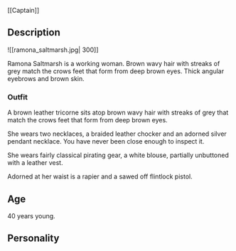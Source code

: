 [[Captain]] 
## Description

![[ramona_saltmarsh.jpg| 300]]

Ramona Saltmarsh is a working woman. Brown wavy hair with streaks of grey match the crows feet that form from deep brown eyes. Thick angular eyebrows and brown skin.
### Outfit
A brown leather tricorne sits atop brown wavy hair with streaks of grey that match the crows feet that form from deep brown eyes.

She wears two necklaces, a braided leather chocker and an adorned silver pendant necklace. You have never been close enough to inspect it.

She wears fairly classical pirating gear, a white blouse, partially unbuttoned with a leather vest.

Adorned at her waist is a rapier and a sawed off flintlock pistol.

## Age
40 years young.


## Personality
